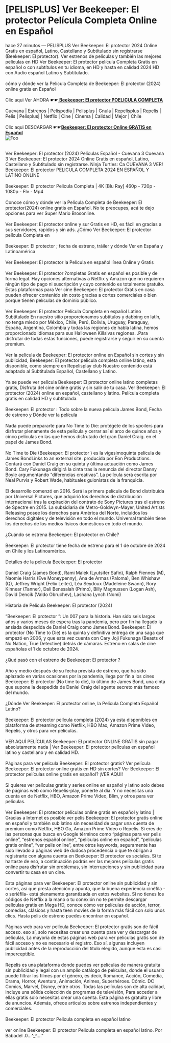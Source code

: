 <h1>[PELISPLUS] Ver Beekeeper: El protector Película Completa Online en Español</h1>


<div class="list-description"><p>hace 27 minutos — PELISPLUS Ver Beekeeper: El protector 2024 Online Gratis en español, Latino, Castellano y Subtitulado sin registrarse (Beekeeper: El protector). Ver estrenos de películas y también las mejores películas en HD Ver Beekeeper: El protector película Completa Gratis en español o con subtítulos en tu idioma, en HD y hasta en calidad 2024 HD con Audio español Latino y Subtitulado.<br><br>cómo y dónde ver la Película Completa de Beekeeper: El protector (2024) online gratis en Español<br><br>Clic aqui Ver AHORA ☛☛<b><u><a href="https://cutt.ly/Bw2tS80l"> Beekeeper: El protector POELICULA COMPLETA</a></u></b><br><br>Cuevana | Estrenos | Pelispedia | Pelisplus | Gnula | Repelisplus | Repelis | Pelis | Pelisplus| | Netflix | Cine | Cinema | Calidad | Mejor | Chile<br><br>Clic aqui DESCARGAR ☛☛<b><u><a href="https://cutt.ly/Bw2tS80l">Beekeeper: El protector Online GRATIS en Español</a></u></b><br>
<img src="https://camo.githubusercontent.com/917e6ed5c302499242165dcc02bdbce85c075fd21b35918eb9c0b771855261b8/68747470733a2f2f7374617469632e7769787374617469632e636f6d2f6d656469612f6232343966395f61646163386637306662336634356238383639313639366337376465313866337e6d76322e676966" alt="Foo" style="max-width: 100%;">




<br>Ver Beekeeper: El protector (2024) Películas Español - Cuevana 3 Cuevana 3 Ver Beekeeper: El protector 2024 Online Gratis en español, Latino, Castellano y Subtitulado sin registrarse. Ninja Turtles: Ca CUEVANA 3 VER! Beekeeper: El protector PELICULA COMPLETA 2024 EN ESPAÑOL Y LATINO ONLINE<br><br>Beekeeper: El protector Pelicula Completa | 4K [Blu Ray] 460p - 720p - 1080p - Flv - Mp4<br><br>Conoce cómo y dónde ver la Película Completa de Beekeeper: El protector(2024) online gratis en Español. No te preocupes, acá te dejo opciones para ver Super Mario Brosonline.<br><br>Ver Beekeeper: El protector online y sur Gratis en HD, es fácil en gracias a sus servidores, rapidos y sin ads. ¿Cómo Ver Beekeeper: El protector película Completa en<br><br>Beekeeper: El protector ; fecha de estreno, tráiler y dónde Ver en España y Latinoamérica<br><br>Ver Beekeeper: El protector la Película en español línea Online y Gratis<br><br>Ver Beekeeper: El protector ?ompletas Gratis en español es posible y de forma legal. Hay opciones alternativas a Netflix y Amazon que no requieren ningún tipo de pago ni suscripción y cuyo contenido es totalmente gratuito. Estas plataformas para Ver cine Beekeeper: El protector Gratis en casa pueden ofrecer contenido sin costo gracias a cortes comerciales o bien porque tienen películas de dominio público.<br><br>Ver Beekeeper: El protector Película Completa en español Latino Subtitulado En nuestro sitio proporcionamos subtítulos y dabbing en latín, no tenga miedo por México, Chile, Perú, Bolivia, Uruguay, Paraguay, España, Argentina, Colombia y todas las regiones de habla latina, hemos proporcionado idiomas para sus Halloween Killsivas regiones. .Para disfrutar de todas estas funciones, puede registrarse y seguir en su cuenta premium.<br><br>Ver la película de Beekeeper: El protector online en Español sin cortes y sin publicidad, Beekeeper: El protector pelicula completa online latino, esta disponible, como siempre en Repelisplay club Nuestro contenido está adaptado al Subtitulada Español, Castellano y Latino.<br><br>Ya se puede ver película Beekeeper: El protector online latino completas gratis, Disfruta del cine online gratis y sin salir de tu casa. Ver Beekeeper: El protector (2024) online en español, castellano y latino. Película completa gratis en calidad HD y subtitulada.<br><br>Beekeeper: El protector : Todo sobre la nueva película James Bond, Fecha de estreno y Dónde ver la película<br><br>Nada puede prepararte para No Time to Die: protégete de los spoilers para disfrutar plenamente de esta película y cerrar así el arco de quince años y cinco películas en las que hemos disfrutado del gran Daniel Craig. en el papel de James Bond.<br><br>No Time to Die (Beekeeper: El protector ) es la vigesimoquinta película de James BondLinks to an external site. producida por Eon Productions. Contará con Daniel Craig en su quinta y última actuación como James Bond. Cary Fukunaga dirigirá la cinta tras la renuncia del director Danny Boyle argumentando “diferencias creativas”. La película será escrita por Neal Purvis y Robert Wade, habituales guionistas de la franquicia.<br><br>El desarrollo comenzó en 2016. Será la primera película de Bond distribuida por Universal Pictures, que adquirió los derechos de distribución internacional tras la expiración del contrato de Sony Pictures tras el estreno de Spectre en 2015. La subsidiaria de Metro-Goldwyn-Mayer, United Artists Releasing posee los derechos para América del Norte, incluidos los derechos digitales y de televisión en todo el mundo. Universal también tiene los derechos de los medios físicos domésticos en todo el mundo.<br><br>¿Cuándo se estrena Beekeeper: El protector en Chile?<br><br>Beekeeper: El protector tiene fecha de estreno para el 1 de octubre de 2024 en Chile y los Latinoamérica.<br><br>Detalles de la pelicula Beekeeper: El protector<br><br>Daniel Craig (James Bond), Rami Malek (Lyutsifer Safin), Ralph Fiennes (M), Naomie Harris (Eve Moneypenny), Ana de Armas (Paloma), Ben Whishaw (Q), Jeffrey Wright (Felix Leiter), Léa Seydoux (Madeleine Swann), Rory Kinnear (Tanner), Dali Benssalah (Primo), Billy Magnussen (Logan Ash), David Dencik (Valdo Obruchev), Lashana Lynch (Nomi)<br><br>Historia de Película Beekeeper: El protector (2024)<br><br>“Beekeeper: El protector ”: Un 007 para la historia. Han sido seis largos años y varios meses de espera tras la pandemia, pero por fin ha llegado la ansiada despedida de Daniel Craig como James Bond. Beekeeper: El protector (No Time to Die) es la quinta y definitiva entrega de una saga que empezó en 2006, y que esta vez cuenta con Cary Joji Fukunaga (Beasts of No Nation, True Detective) detrás de cámaras. Estreno en salas de cine españolas el 1 de octubre de 2024.<br><br>¿Qué pasó con el estreno de Beekeeper: El protector ?<br><br>Año y medio después de su fecha prevista de estreno, que ha sido aplazado en varias ocasiones por la pandemia, llega por fin a los cines Beekeeper: El protector (No time to die), lo último de James Bond, una cinta que supone la despedida de Daniel Craig del agente secreto más famoso del mundo.<br><br>¿Dónde Ver Beekeeper: El protector online, la Película Completa Español Latino?<br><br>Beekeeper: El protector película completa (2024) ya esta disponibles en plataforma de streaming como Netflix, HBO Max, Amazon Prime Video, Repelis, y otros para ver películas.<br><br>VER AQUÍ PELÍCULAS Beekeeper: El protector ONLINE GRATIS sin pagar absolutamente nada | Ver Beekeeper: El protector películas en español latino y castellano y en calidad HD.<br><br>Páginas para ver pelicula Beekeeper: El protector gratis? Ver película Beekeeper: El protector online gratis en HD sin cortes? Ver Beekeeper: El protector películas online gratis en español? ¡VER AQUI!<br><br>Si quieres ver películas gratis y series online en español y latino solo debes de páginas web como Repelis-play, ponerte al día. Y no necesitas una cuenta en de Netflix, HBO, Amazon Prime Video, Blim, y otros para ver películas.<br><br>Ver Beekeeper: El protector películas online gratis en español y latino | Gracias a Internet es posible ver pelis Beekeeper: El protector gratis online en español y también sub latino sin necesidad de pagar una cuenta de premium como Netflix, HBO Go, Amazon Prime Video o Repelis. Si eres de las personas que busca en Google términos como “páginas para ver pelis online”, “estrenos español online”, “películas online en español”, “películas gratis online”, “ver pelis online”, entre otros keywords, seguramente has sido llevado a páginas web de dudosa procedencia o que te obligan a registrarte con alguna cuenta en Beekeeper: El protector es sociales. Si te hartaste de eso, a continuación podrás ver las mejores películas gratis online para disfrutar sin problemas, sin interrupciones y sin publicidad para convertir tu casa en un cine.<br><br>Esta páginas para ver Beekeeper: El protector online sin publicidad y sin cortes, así que presta atención y apunta, que la buena experiencia cinéfila -o seriéfila- está plenamente garantizada en estos websites. Si no tienes los códigos de Netflix a la mano o tu conexión no te permite descargar películas gratis en Mega HD, conoce cómo ver películas de acción, terror, comedias, clásicos y hasta teen movies de la forma más fácil con solo unos clics. Hasta pelis de estreno puedes encontrar en español.<br><br>Páginas web para ver película Beekeeper: El protector gratis son de fácil acceso. eso sí, solo necesitas crear una cuenta para ver y descargar de películas, La mayoría de estas páginas web para ver películas gratis son de fácil acceso y no es necesario el registro. Eso sí, algunas incluyen publicidad antes de la reproducción del título elegido, aunque esta es casi imperceptible.<br><br>Repelis es una plataforma donde puedes ver películas de manera gratuita sin publicidad y legal con un amplio catálogo de películas, donde el usuario puede filtrar los filmes por el género, es decir, Romance, Acción, Comedia, Drama, Horror, Aventura, Animación, Animes, Superhéroes. Cómic. DC Comics, Marvel, Disney, entre otros. Todas las películas son de alta calidad, incluye una sólida colección de programas de televisión, Para acceder a ellas gratis solo necesitas crear una cuenta. Esta página es gratuita y libre de anuncios. Además, ofrece artículos sobre estrenos independientes y comerciales.<br><br>Beekeeper: El protector Pelicula completa en español latino<br><br>ver online Beekeeper: El protector Pelicula completa en español latino. Por Babadel .0...^_^...."</p></div>


